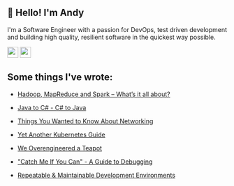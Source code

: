 ## :wave: Hello! I'm Andy

I'm a Software Engineer with a passion for DevOps, test driven development and building high quality, resilient software in the quickest way possible.

<p>
<a href="https://medium.com/@AndyMacDroo"><img src="https://img.shields.io/badge/medium-%2312100E.svg?&style=for-the-badge&logo=medium&logoColor=white" height=25></a> 
<a href="https://twitter.com/AndyMacDroo"><img src="https://img.shields.io/badge/twitter-%231DA1F2.svg?&style=for-the-badge&logo=twitter&logoColor=white" height=25></a>
</p> 

## Some things I've wrote:

* [Hadoop, MapReduce and Spark – What’s it all about?](https://www.codewall.co.uk/hadoop-mapreduce-and-spark-whats-it-all-about/)

* [Java to C# - C# to Java](https://medium.com/better-programming/java-to-c-c-to-java-f766c9f659c4)

* [Things You Wanted to Know About Networking](https://medium.com/swlh/things-you-wanted-to-know-about-networking-b9537c00d3d3)

* [Yet Another Kubernetes Guide](https://medium.com/better-programming/yet-another-kubernetes-k8s-guide-52377a72ce65)

* [We Overengineered a Teapot](https://medium.com/better-programming/we-overengineered-a-teapot-c718251ce897)

* ["Catch Me If You Can" - A Guide to Debugging](https://hackernoon.com/catch-me-if-you-can-a-guide-to-debugging-f4af08f6724d)

* [Repeatable & Maintainable Development Environments](https://hackernoon.com/repeatable-maintainable-development-environments-45f4589c824)